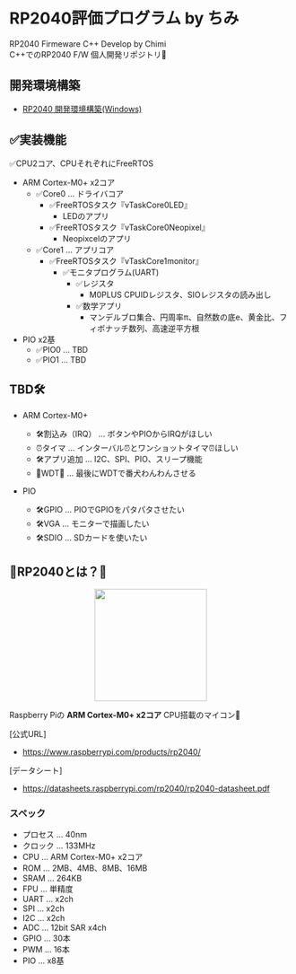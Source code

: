 # RP2040評価プログラム by ちみ

RP2040 Firmeware C++ Develop by Chimi\
C++でのRP2040 F/W 個人開発リポジトリ🥳

## 開発環境構築
- [RP2040 開発環境構築(Windows)](doc\rp2040_dev_env.md)

## ✅実装機能
 ✅CPU2コア、CPUそれぞれにFreeRTOS

- ARM Cortex-M0+ x2コア
  - ✅Core0 ... ドライバコア
    - ✅FreeRTOSタスク『vTaskCore0LED』
      - LEDのアプリ
    - ✅FreeRTOSタスク『vTaskCore0Neopixel』
      - Neopixcelのアプリ
  - ✅Core1 ... アプリコア
    - ✅FreeRTOSタスク『vTaskCore1monitor』
      - ✅モニタプログラム(UART)
        - ✅レジスタ
          - M0PLUS CPUIDレジスタ、SIOレジスタの読み出し
        - ✅数学アプリ
          - マンデルブロ集合、円周率π、自然数の底e、黄金比、フィボナッチ数列、高速逆平方根
- PIO x2基
    - ✅PIO0 ... TBD
    - ✅PIO1 ... TBD


## TBD🛠️
- ARM Cortex-M0+
    - 🛠️割込み（IRQ） ... ボタンやPIOからIRQがほしい
    - ⏰タイマ ... インターバル⏰とワンショットタイマ⏰ほしい
    - 🛠️アプリ追加 ... I2C、SPI、PIO、スリープ機能
    - 🐶WDT🐶 ... 最後にWDTで番犬わんわんさせる

- PIO
    - 🛠️GPIO ... PIOでGPIOをパタパタさせたい
    - 🛠️VGA ... モニターで描画したい
    - 🛠️SDIO ... SDカードを使いたい

## 🔰RP2040とは？🔰
<div align="center">
<img width="200" src="https://assets.raspberrypi.com/static/chips-a126ba53c50bb160d65210696edf8ad9.png">
</div>

Raspberry Piの **ARM Cortex-M0+ x2コア** CPU搭載のマイコン🥳

[公式URL]
- https://www.raspberrypi.com/products/rp2040/

[データシート]
- https://datasheets.raspberrypi.com/rp2040/rp2040-datasheet.pdf

### スペック
- プロセス ... 40nm
- クロック ... 133MHz
- CPU ... ARM Cortex-M0+ x2コア
- ROM ... 2MB、4MB、8MB、16MB
- SRAM ... 264KB
- FPU ... 単精度
- UART ... x2ch
- SPI ... x2ch
- I2C ... x2ch
- ADC ... 12bit SAR x4ch
- GPIO ... 30本
- PWM ... 16本
- PIO ... x8基
